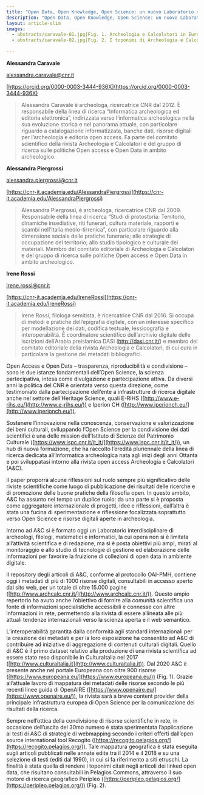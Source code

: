 ```yaml
---
title: "Open Data, Open Knowledge, Open Science: un nuovo Laboratorio dell’Istituto di Scienze del Patrimonio Culturale"
description: "Open Data, Open Knowledge, Open Science: un nuovo Laboratorio dell’Istituto di Scienze del Patrimonio Culturale"
layout: article-slim
images:
  - abstracts/caravale-01.jpg|Fig. 1. Archeologia e Calcolatori in Europeana.
  - abstracts/caravale-02.jpg|Fig. 2. I toponimi di Archeologia e Calcolatori visualizzati in Peripleo.
  
---
```


**Alessandra Caravale**

[alessandra.caravale@cnr.it](mailto:alessandra.caravale@cnr.it)

[https://orcid.org/0000-0003-3444-936X](https://orcid.org/0000-0003-3444-936X)

> Alessandra Caravale è archeologa, ricercatrice CNR dal 2012. È responsabile della linea di ricerca “Informatica archeologica ed editoria elettronica”, indirizzata verso l’informatica archeologica nella sua evoluzione storica e nel panorama attuale, con particolare riguardo a catalogazione informatizzata, banche dati, risorse digitali per l’archeologia e editoria open access. Fa parte del comitato scientifico della rivista Archeologia e Calcolatori e del gruppo di ricerca sulle politiche Open access e Open Data in ambito archeologico.

**Alessandra Piergrossi**

[alessandra.piergrossi@cnr.it](mailto:alessandra.piergrossi@cnr.it)

[https://cnr-it.academia.edu/AlessandraPiergrossi](https://cnr-it.academia.edu/AlessandraPiergrossi)

>Alessandra Piergrossi, è archeologa, ricercatrice CNR dal 2009. Responsabile della linea di ricerca “Studi di protostoria: Territorio, dinamiche insediative, riti funerari, cultura materiale, rapporti e scambi nell’Italia medio-tirrenica”, con particolare riguardo alla dimensione sociale delle pratiche funerarie; alle strategie di occupazione del territorio; allo studio tipologico e culturale dei materiali. Membro del comitato editoriale di Archeologia e Calcolatori e del gruppo di ricerca sulle politiche Open access e Open Data in ambito archeologico.

**Irene Rossi**

[irene.rossi@cnr.it](mailto:irene.rossi@cnr.it)

[https://cnr-it.academia.edu/IreneRossi](https://cnr-it.academia.edu/IreneRossi)

> Irene Rossi, filologa semitista, è ricercatrice CNR dal 2016. Si occupa di metodi e pratiche dell’epigrafia digitale, con un interesse specifico per modellazione dei dati, codifica testuale, lessicografia e interoperabilità. È coordinatore scientifico dell’archivio digitale delle iscrizioni dell’Arabia preislamica DASI (http://dasi.cnr.it/) e membro del comitato editoriale della rivista Archeologia e Calcolatori, di cui cura in particolare la gestione dei metadati bibliografici.

Open Access e Open Data – trasparenza, riproducibilità e condivisione – sono le due istanze fondamentali dell’Open Science, la scienza partecipativa, intesa come divulgazione e partecipazione attiva. Da diversi anni la politica del CNR è orientata verso questa direzione, come testimoniato dalla partecipazione dell’ente a infrastrutture di ricerca digitale anche nel settore dell’Heritage Science, quali E-RIHS ([http://www.e-rihs.eu/](http://www.e-rihs.eu/)) e Iperion CH ([http://www.iperionch.eu/](http://www.iperionch.eu/)).

Sostenere l’innovazione nella conoscenza, conservazione e valorizzazione dei beni culturali, sviluppando l’Open Science per la condivisione dei dati scientifici è una delle mission dell’Istituto di Scienze del Patrimonio Culturale ([https://www.ispc.cnr.it/it_it/](https://www.ispc.cnr.it/it_it/)), un hub di nuova formazione, che ha raccolto l’eredità pluriennale della linea di ricerca dedicata all’Informatica archeologica nata agli inizi degli anni Ottanta e poi sviluppatasi intorno alla rivista open access Archeologia e Calcolatori (A&C). 

Il paper proporrà alcune riflessioni sul ruolo sempre più significativo delle riviste scientifiche come luogo di pubblicazione dei risultati delle ricerche e di promozione delle buone pratiche della filosofia open. In questo ambito, A&C ha assunto nel tempo un duplice ruolo: da una parte si è proposta come aggregatore internazionale di progetti, idee e riflessioni, dall’altra è stata una fucina di sperimentazione e riflessione focalizzata soprattutto verso Open Science e risorse digitali aperte in archeologia. 

Intorno ad A&C si è formato oggi un Laboratorio interdisciplinare di archeologi, filologi, matematici e informatici, la cui opera non si è limitata all’attività scientifica e di redazione, ma si è posta obiettivi più ampi, mirati al monitoraggio e allo studio di tecnologie di gestione ed elaborazione delle informazioni per favorire la fruizione di collezioni di open data in ambiente digitale. 

Il repository degli articoli di A&C, conforme al protocollo OAI-PMH, contiene oggi i metadati di più di 1000 risorse digitali, consultabili in accesso aperto dal sito web, per un totale di oltre 15.000 pagine ([http://www.archcalc.cnr.it/](http://www.archcalc.cnr.it/)). Questo ampio repertorio ha avuto anche l’obiettivo di fornire alla comunità scientifica una fonte di informazioni specialistiche accessibili e connesse con altre informazioni in rete, permettendo alla rivista di essere allineata alle più attuali tendenze internazionali verso la scienza aperta e il web semantico.

L’interoperabilità garantita dalla conformità agli standard internazionali per la creazione dei metadati e per la loro esposizione ha consentito ad A&C di contribuire ad iniziative di aggregazione di contenuti culturali digitali. Quello di A&C è il primo dataset relativo alla produzione di una rivista scientifica ad essere stato reso disponibile in CulturaItalia nel 2017 ([http://www.culturaitalia.it](http://www.culturaitalia.it)). Dal 2020 A&C è presente anche nel portale Europeana con oltre 900 risorse ([https://www.europeana.eu/](https://www.europeana.eu/)) (Fig. 1). Grazie all’attuale lavoro di mappatura dei metadati delle risorse secondo le più recenti linee guida di OpenAIRE ([https://www.openaire.eu/](https://www.openaire.eu/)), la rivista sarà a breve content provider della principale infrastruttura europea di Open Science per la comunicazione dei risultati della ricerca. 

Sempre nell’ottica della condivisione di risorse scientifiche in rete, in occasione dell’uscita del 30mo numero è stata sperimentata l’applicazione ai testi di A&C di strategie di webmapping secondo i criteri offerti dall’open source international tool Recogito ([https://recogito.pelagios.org/](https://recogito.pelagios.org/)). Tale mappatura geografica è stata eseguita sugli articoli pubblicati nelle annate edite tra il 2014 e il 2018 e su una selezione di testi (editi dal 1990), in cui si fa riferimento a siti etruschi. La finalità è stata quella di rendere i toponimi citati negli articoli dei linked open data, che risultano consultabili in Pelagios Commons, attraverso il suo motore di ricerca geografico Peripleo ([https://peripleo.pelagios.org/](https://peripleo.pelagios.org/)) (Fig. 2).